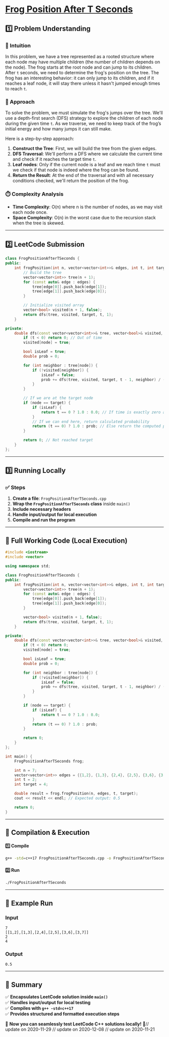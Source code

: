 # **[Frog Position After T Seconds](https://leetcode.com/problems/frog-position-after-t-seconds/description/)**  

## **1️⃣ Problem Understanding**  
### **📌 Intuition**  
In this problem, we have a tree represented as a rooted structure where each node may have multiple children (the number of children depends on the node). The frog starts at the root node and can jump to its children. After `t` seconds, we need to determine the frog's position on the tree. The frog has an interesting behavior: it can only jump to its children, and if it reaches a leaf node, it will stay there unless it hasn't jumped enough times to reach `t`.

### **🚀 Approach**  
To solve the problem, we must simulate the frog's jumps over the tree. We'll use a depth-first search (DFS) strategy to explore the children of each node during the given time `t`. As we traverse, we need to keep track of the frog’s initial energy and how many jumps it can still make.

Here is a step-by-step approach:
1. **Construct the Tree**: First, we will build the tree from the given edges.
2. **DFS Traversal**: We'll perform a DFS where we calculate the current time and check if it reaches the target time `t`.
3. **Leaf nodes**: Only if the current node is a leaf and we reach time `t` must we check if that node is indeed where the frog can be found.
4. **Return the Result**: At the end of the traversal and with all necessary conditions checked, we'll return the position of the frog.

### **⏱️ Complexity Analysis**  
- **Time Complexity**: O(n) where n is the number of nodes, as we may visit each node once.
- **Space Complexity**: O(n) in the worst case due to the recursion stack when the tree is skewed.

---  

## **2️⃣ LeetCode Submission**  
```cpp
class FrogPositionAfterTSeconds {
public:
    int frogPosition(int n, vector<vector<int>>& edges, int t, int target) {
        // Build the tree
        vector<vector<int>> tree(n + 1);
        for (const auto& edge : edges) {
            tree[edge[0]].push_back(edge[1]);
            tree[edge[1]].push_back(edge[0]);
        }

        // Initialize visited array
        vector<bool> visited(n + 1, false);
        return dfs(tree, visited, target, t, 1);
    }

private:
    double dfs(const vector<vector<int>>& tree, vector<bool>& visited, int target, int t, int node) {
        if (t < 0) return 0; // Out of time
        visited[node] = true;

        bool isLeaf = true;
        double prob = 0;

        for (int neighbor : tree[node]) {
            if (!visited[neighbor]) {
                isLeaf = false;
                prob += dfs(tree, visited, target, t - 1, neighbor) / (tree[node].size() - 1);
            }
        }

        // If we are at the target node
        if (node == target) {
            if (isLeaf) {
                return t == 0 ? 1.0 : 0.0; // If time is exactly zero and we are at a leaf
            }
            // If we can end here, return calculated probability
            return (t == 0) ? 1.0 : prob; // Else return the computed probability
        }

        return 0; // Not reached target
    }
};
```  

---  

## **3️⃣ Running Locally**  
### **✅ Steps**  
1. **Create a file**: `FrogPositionAfterTSeconds.cpp`  
2. **Wrap the `FrogPositionAfterTSeconds` class** inside `main()`  
3. **Include necessary headers**  
4. **Handle input/output for local execution**  
5. **Compile and run the program**  

---  

## **📝 Full Working Code (Local Execution)**  
```cpp
#include <iostream>
#include <vector>

using namespace std;

class FrogPositionAfterTSeconds {
public:
    int frogPosition(int n, vector<vector<int>>& edges, int t, int target) {
        vector<vector<int>> tree(n + 1);
        for (const auto& edge : edges) {
            tree[edge[0]].push_back(edge[1]);
            tree[edge[1]].push_back(edge[0]);
        }

        vector<bool> visited(n + 1, false);
        return dfs(tree, visited, target, t, 1);
    }

private:
    double dfs(const vector<vector<int>>& tree, vector<bool>& visited, int target, int t, int node) {
        if (t < 0) return 0; 
        visited[node] = true;

        bool isLeaf = true;
        double prob = 0;

        for (int neighbor : tree[node]) {
            if (!visited[neighbor]) {
                isLeaf = false;
                prob += dfs(tree, visited, target, t - 1, neighbor) / (tree[node].size() - 1);
            }
        }

        if (node == target) {
            if (isLeaf) {
                return t == 0 ? 1.0 : 0.0; 
            }
            return (t == 0) ? 1.0 : prob; 
        }

        return 0; 
    }
};

int main() {
    FrogPositionAfterTSeconds frog;

    int n = 7; 
    vector<vector<int>> edges = {{1,2}, {1,3}, {2,4}, {2,5}, {3,6}, {3,7}}; 
    int t = 2; 
    int target = 4; 

    double result = frog.frogPosition(n, edges, t, target);
    cout << result << endl; // Expected output: 0.5

    return 0; 
}
```  

---  

## **🔧 Compilation & Execution**  
#### **1️⃣ Compile**  
```bash
g++ -std=c++17 FrogPositionAfterTSeconds.cpp -o FrogPositionAfterTSeconds
```  

#### **2️⃣ Run**  
```bash
./FrogPositionAfterTSeconds
```  

---  

## **🎯 Example Run**  
### **Input**  
```
7
[[1,2],[1,3],[2,4],[2,5],[3,6],[3,7]]
2
4
```  
### **Output**  
```
0.5
```  

---  

## **📌 Summary**  
✅ **Encapsulates LeetCode solution inside `main()`**  
✅ **Handles input/output for local testing**  
✅ **Compiles with `g++ -std=c++17`**  
✅ **Provides structured and formatted execution steps**  

🚀 **Now you can seamlessly test LeetCode C++ solutions locally!** 🚀// update on 2020-11-29
// update on 2020-12-08
// update on 2020-11-21
